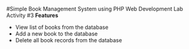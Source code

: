 #Simple Book Management System using PHP
Web Development Lab Activity #3
**Features**
- View list of books from the database
-  Add a new book to the database
- Delete all book records from the database
